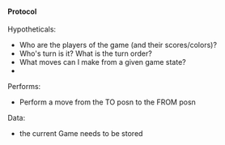 #### Protocol

Hypotheticals:
- Who are the players of the game (and their scores/colors)?
- Who's turn is it? What is the turn order?
- What moves can I make from a given game state?
- 

Performs:
- Perform a move from the TO posn to the FROM posn

Data:
- the current Game needs to be stored
